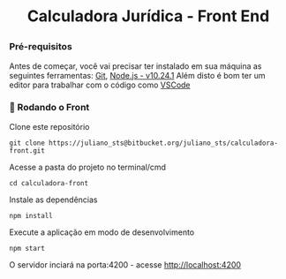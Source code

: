 <h1 align="center">

Calculadora Jurídica - Front End
</h1>


### Pré-requisitos

Antes de começar, você vai precisar ter instalado em sua máquina as seguintes ferramentas:
[Git](https://git-scm.com/), [Node.js - v10.24.1](https://nodejs.org/en/)
Além disto é bom ter um editor para trabalhar com o código como [VSCode](https://code.visualstudio.com/)

### 🎲 Rodando o Front


Clone este repositório
```
git clone https://juliano_sts@bitbucket.org/juliano_sts/calculadora-front.git
```

Acesse a pasta do projeto no terminal/cmd
```
cd calculadora-front
```
Instale as dependências 

```
npm install
```

Execute a aplicação em modo de desenvolvimento
```
npm start
```

O servidor inciará na porta:4200 - acesse <http://localhost:4200>
